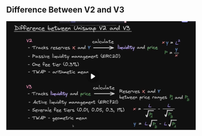 ## Difference Between V2 and V3

<img src="../images/v2_v3_difference.png" alt="difference between v2 and v3" width="900" height="auto">
